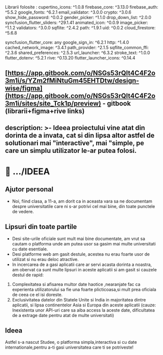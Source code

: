 Librarii folosite : 
  cupertino_icons: ^1.0.8
  firebase_core: ^3.13.0
  firebase_auth: ^5.5.2
  google_fonts: ^6.2.1
  email_validator: ^3.0.0
  crypto: ^3.0.6
  show_hide_password: ^0.0.2
  gender_picker: ^1.1.0
  drop_down_list: ^2.0.0
  syncfusion_flutter_sliders: ^29.1.41
  animated_icon: ^0.0.9
  image_picker: ^1.1.2
  validators: ^3.0.0
  sqflite: ^2.4.2
  path: ^1.9.1
  uid: ^0.0.2
  cloud_firestore: ^5.6.8

  syncfusion_flutter_core: any
  google_sign_in: ^6.2.1
  http: ^1.4.0
  cached_network_image: ^3.4.1
  path_provider: ^2.1.5
  sqflite_common_ffi: ^2.3.6
  shared_preferences: ^2.5.3
  url_launcher: ^6.3.2
  stroke_text: ^1.0.0
  flutter_dotenv: ^5.2.1
  rive: ^0.13.20
  flutter_launcher_icons: ^0.14.4

[https://app.gitbook.com/o/NSGs53rQIt4C4F2o3m1i/s/YZm2fMiNtuGm45EHTDtw/design-wise/figma](https://app.gitbook.com/o/NSGs53rQIt4C4F2o3m1i/sites/site_Tck1p/preview) - gitbook (librarii+figma+rive links)
---
description: >-
  Ideea proiectului vine atat din dorinta de a invata, cat si din lipsa altor
  astfel de solutionari mai "interactive", mai "simple, pe care un simplu
  utilizator le-ar putea folosi.
---

# 🌟 .../IDEEA

## Ajutor personal

* Noi, fiind clasa, a 11-a, am dorit ca in aceasta vara sa ne documentam despre universitatile care ni s-ar potrivi cel mai bine, din toate punctele de vedere.

## Lipsuri din toate partile

* Desi site-urile oficiale sunt mult mai bine documentate, am vrut sa cautam o platforma unde am putea usor sa gasim mai multe universitati cu date esentiale.
* Desi platforme web am gasit destule, acestea nu erau foarte usor de utilizat si nu erau deloc atractive.
* In incercarea de a gasi aplicatii care ar servi acasta dorinta a noastra, am obervat ca sunt multe lipsuri in aceste aplicatii si am gasit si cauzele destul de rapid:

1. Complexitatea si afisarea multor date haotice ,nearanjate fac ca experienta utilizatorului sa fie una foarte plicticoasa,si mult prea oficiala de ceea ce el isi doreste.
2. Exclusivitatea datelor din Statele Unite si India in majoritatea dintre aplicatii, si lipsa continentelor Asia si Europa din aceste aplicatii (cauze: Inexistenta unor API-uri care sa aiba access la aceste date, dificultatea de a extrage date pentru atat de multe universitati)

## Ideea

Astfel s-a nascut Studee, o platforma simpla,interactiva si cu date internationale,pentru a-ti gasi universitatea care ti se potriveste!&#x20;

